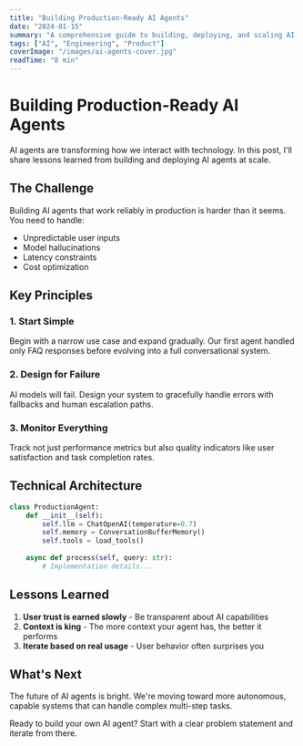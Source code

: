 ```yaml
---
title: "Building Production-Ready AI Agents"
date: "2024-01-15"
summary: "A comprehensive guide to building, deploying, and scaling AI agents in production environments"
tags: ["AI", "Engineering", "Product"]
coverImage: "/images/ai-agents-cover.jpg"
readTime: "8 min"
---
```


# Building Production-Ready AI Agents

AI agents are transforming how we interact with technology. In this post, I'll share lessons learned from building and deploying AI agents at scale.

## The Challenge

Building AI agents that work reliably in production is harder than it seems. You need to handle:
- Unpredictable user inputs
- Model hallucinations
- Latency constraints
- Cost optimization

## Key Principles

### 1. Start Simple
Begin with a narrow use case and expand gradually. Our first agent handled only FAQ responses before evolving into a full conversational system.

### 2. Design for Failure
AI models will fail. Design your system to gracefully handle errors with fallbacks and human escalation paths.

### 3. Monitor Everything
Track not just performance metrics but also quality indicators like user satisfaction and task completion rates.

## Technical Architecture

```python
class ProductionAgent:
    def __init__(self):
        self.llm = ChatOpenAI(temperature=0.7)
        self.memory = ConversationBufferMemory()
        self.tools = load_tools()
    
    async def process(self, query: str):
        # Implementation details...
```

## Lessons Learned

1. **User trust is earned slowly** - Be transparent about AI capabilities
2. **Context is king** - The more context your agent has, the better it performs
3. **Iterate based on real usage** - User behavior often surprises you

## What's Next

The future of AI agents is bright. We're moving toward more autonomous, capable systems that can handle complex multi-step tasks.

Ready to build your own AI agent? Start with a clear problem statement and iterate from there.